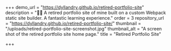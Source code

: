 +++
demo_url = "https://dyllandry.github.io/retired-portfolio-site"
description = "💁‍♂️ A retired portfolio site of mine built on a custom Webpack static site builder. A fantastic learning experience."
order = 3
repository_url = "https://dyllandry.github.io/retired-portfolio-site/"
thumbnail = "/uploads/retired-portfolio-site-screenshot.jpg"
thumbnail_alt = "A screen shot of the retired portfolio site home page."
title = "Retired Portfolio Site"

+++
